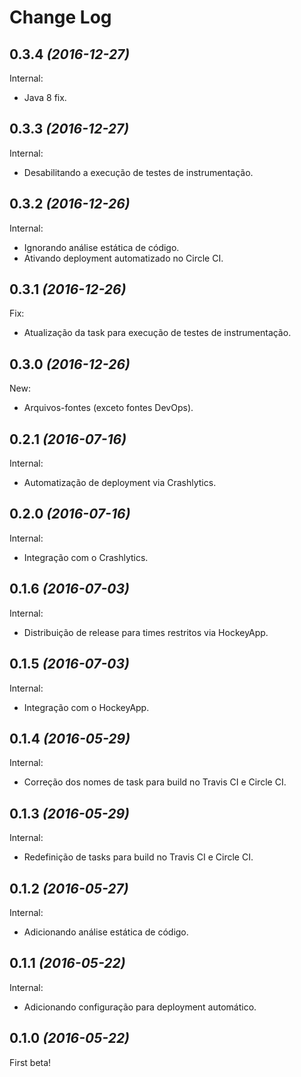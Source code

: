 Change Log
==========

0.3.4 *(2016-12-27)*
--------------------

Internal:

 * Java 8 fix.

0.3.3 *(2016-12-27)*
--------------------

Internal:

 * Desabilitando a execução de testes de instrumentação.

0.3.2 *(2016-12-26)*
--------------------

Internal:

 * Ignorando análise estática de código.
 * Ativando deployment automatizado no Circle CI.

0.3.1 *(2016-12-26)*
--------------------

Fix:

 * Atualização da task para execução de testes de instrumentação.

0.3.0 *(2016-12-26)*
--------------------

New:

 * Arquivos-fontes (exceto fontes DevOps).

0.2.1 *(2016-07-16)*
--------------------

Internal:

 * Automatização de deployment via Crashlytics.

0.2.0 *(2016-07-16)*
--------------------

Internal:

 * Integração com o Crashlytics.

0.1.6 *(2016-07-03)*
--------------------

Internal:

 * Distribuição de release para times restritos via HockeyApp.

0.1.5 *(2016-07-03)*
--------------------

Internal:

 * Integração com o HockeyApp.

0.1.4 *(2016-05-29)*
--------------------

Internal:

 * Correção dos nomes de task para build no Travis CI e Circle CI.

0.1.3 *(2016-05-29)*
--------------------

Internal:

 * Redefinição de tasks para build no Travis CI e Circle CI.

0.1.2 *(2016-05-27)*
--------------------

Internal:

 * Adicionando análise estática de código.

0.1.1 *(2016-05-22)*
--------------------

Internal:

 * Adicionando configuração para deployment automático.

0.1.0 *(2016-05-22)*
--------------------

First beta!
